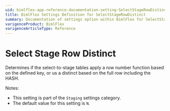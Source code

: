 ```yaml
---
uid: bimlflex-app-reference-documentation-setting-SelectStageRowDistinct
title: BimlFlex Settings Definition for SelectStageRowDistinct
summary: Documentation of settings option within BimlFlex for SelectStageRowDistinct
varigenceProduct: BimlFlex
varigenceArticleType: Reference
---
```


# Select Stage Row Distinct

Determines if the select-to-stage tables apply a row number function based on the defined key, or us a distinct based on the full row including the HASH.

Notes:

* This setting is part of the `Staging` settings category.
* The default value for this setting is `N`.
